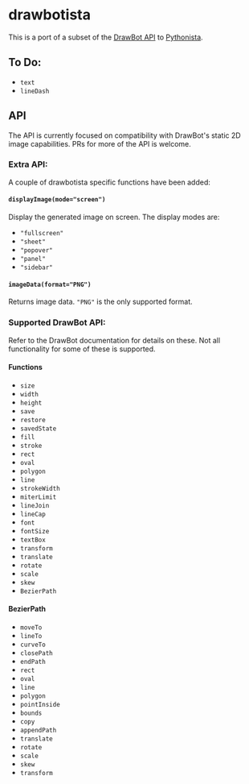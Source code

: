 # drawbotista

This is a port of a subset of the [DrawBot API](https://www.drawbot.com) to [Pythonista](http://omz-software.com/pythonista/index.html).


## To Do:

- `text`
- `lineDash`


## API

The API is currently focused on compatibility with DrawBot's static 2D image capabilities. PRs for more of the API is welcome.

### Extra API:

A couple of drawbotista specific functions have been added:

#### `displayImage(mode="screen")`

Display the generated image on screen. The display modes are:

- `"fullscreen"`
- `"sheet"`
- `"popover"`
- `"panel"`
- `"sidebar"`

#### `imageData(format="PNG")`

Returns image data. `"PNG"` is the only supported format.


### Supported DrawBot API:

Refer to the DrawBot documentation for details on these. Not all functionality for some of these is supported.

#### Functions

- `size`
- `width`
- `height`
- `save`
- `restore`
- `savedState`
- `fill`
- `stroke`
- `rect`
- `oval`
- `polygon`
- `line`
- `strokeWidth`
- `miterLimit`
- `lineJoin`
- `lineCap`
- `font`
- `fontSize`
- `textBox`
- `transform`
- `translate`
- `rotate`
- `scale`
- `skew`
- `BezierPath`

#### BezierPath

- `moveTo`
- `lineTo`
- `curveTo`
- `closePath`
- `endPath`
- `rect`
- `oval`
- `line`
- `polygon`
- `pointInside`
- `bounds`
- `copy`
- `appendPath`
- `translate`
- `rotate`
- `scale`
- `skew`
- `transform`
